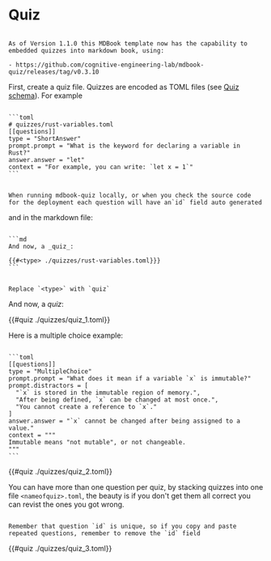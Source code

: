 # Quiz



~~~admonish important 

As of Version 1.1.0 this MDBook template now has the capability to embedded quizzes into markdown book, using:

- https://github.com/cognitive-engineering-lab/mdbook-quiz/releases/tag/v0.3.10

~~~


First, create a quiz file. Quizzes are encoded as TOML files (see [Quiz schema](https://github.com/cognitive-engineering-lab/mdbook-quiz#quiz-schema)). For example

~~~admonish code

```toml
# quizzes/rust-variables.toml
[[questions]]
type = "ShortAnswer"
prompt.prompt = "What is the keyword for declaring a variable in Rust?"
answer.answer = "let"
context = "For example, you can write: `let x = 1`"
```

~~~

~~~admonish important

When running mdbook-quiz locally, or when you check the source code for the deployment each question will have an`id` field auto generated 

~~~


and in the markdown file: 

~~~admonish code

```md
And now, a _quiz_:

{{#<type> ./quizzes/rust-variables.toml}}}
```

~~~

~~~admonish warning

Replace `<type>` with `quiz`

~~~

And now, a _quiz_:

{{#quiz ./quizzes/quiz_1.toml}}


Here is a multiple choice example: 

~~~admonish code

```toml
[[questions]]
type = "MultipleChoice"
prompt.prompt = "What does it mean if a variable `x` is immutable?"
prompt.distractors = [
  "`x` is stored in the immutable region of memory.",
  "After being defined, `x` can be changed at most once.",
  "You cannot create a reference to `x`."
]
answer.answer = "`x` cannot be changed after being assigned to a value."
context = """
Immutable means "not mutable", or not changeable.
"""
```
~~~

{{#quiz ./quizzes/quiz_2.toml}}

You can have more than one question per quiz, by stacking quizzes into one file `<nameofquiz>.toml`, the beauty is if you don't get them all correct you can revist the ones you got wrong. 

~~~admonish warning

Remember that question `id` is unique, so if you copy and paste repeated questions, remember to remove the `id` field

~~~

{{#quiz ./quizzes/quiz_3.toml}}
